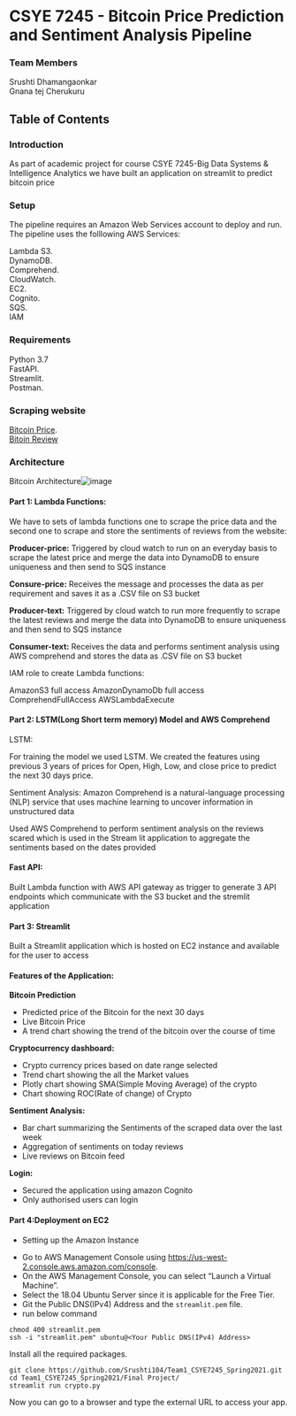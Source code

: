 # CSYE 7245 - Bitcoin Price Prediction and Sentiment Analysis Pipeline

### Team Members
Srushti Dhamangaonkar       
Gnana tej Cherukuru

## Table of Contents

### Introduction    
As part of academic project for course CSYE 7245-Big Data Systems & Intelligence Analytics we have built an application on streamlit to predict bitcoin price

### Setup
The pipeline requires an Amazon Web Services account to deploy and run.   
The pipeline uses the folllowing AWS Services:

Lambda
S3.   
DynamoDB.   
Comprehend.   
CloudWatch.  
EC2.   
Cognito.  
SQS.  
IAM

### Requirements    

Python 3.7    
FastAPI.   
Streamlit.   
Postman.   

### Scraping website 
[Bitcoin Price](https://coincodex.com/crypto/bitcoin/).  
[Bitoin Review](https://www.trustpilot.com/review/bitcoin.com)

### Architecture 
Bitcoin Architecture![image](https://user-images.githubusercontent.com/59776740/116674003-16ded400-a972-11eb-9f15-82ce288522d4.png)

#### Part 1: Lambda Functions:

We have to sets of lambda functions one to scrape the price data and the second one to scrape and store the sentiments of reviews from the website:

**Producer-price:**
Triggered by cloud watch to run on an everyday basis to scrape the latest price and merge the data into DynamoDB to ensure uniqueness and then send to SQS instance

**Consure-price:**
Receives the message and processes the data as per requirement and saves it as a .CSV file on S3 bucket 

**Producer-text:**
Triggered by cloud watch to run more frequently to scrape the latest reviews and merge the data into DynamoDB to ensure uniqueness and then send to SQS instance 

**Consumer-text:**
Receives the data and performs sentiment analysis using AWS comprehend and stores the data as .CSV file on S3 bucket  

IAM role to create Lambda functions:

AmazonS3 full access
AmazonDynamoDb full access
ComprehendFullAccess
AWSLambdaExecute

#### Part 2: LSTM(Long Short term memory) Model and AWS Comprehend
LSTM:

For training the model we used LSTM. We created the features using previous 3 years of prices for Open, High, Low, and close price to predict the next 30 days price.

Sentiment Analysis:
Amazon Comprehend is a natural-language processing (NLP) service that uses machine learning to uncover information in unstructured data

Used AWS Comprehend to perform sentiment analysis on the reviews scared which is used in the Stream lit application to aggregate the sentiments based on the dates provided 

#### Fast API:
Built Lambda function with AWS API gateway as trigger to generate 3 API endpoints which communicate with the S3 bucket and the stremlit application  	

#### Part 3: Streamlit
Built a Streamlit application which is hosted on EC2 instance and available for the user to access

#### Features of the Application:

**Bitcoin Prediction** 

- Predicted price of the Bitcoin for the next 30 days 
- Live Bitcoin Price 
- A trend chart showing the trend of the bitcoin over the course of time 

**Cryptocurrency dashboard:**
- Crypto currency prices based on date range selected 
- Trend chart showing the all the Market values 
- Plotly chart showing SMA(Simple Moving Average) of the crypto
- Chart showing ROC(Rate of change) of Crypto

**Sentiment Analysis:**
- Bar chart summarizing the Sentiments of the scraped data over the last week 
- Aggregation of sentiments on today reviews
- Live reviews on Bitcoin feed 

**Login:**
- Secured the application using amazon Cognito
- Only authorised users can login

#### Part 4:Deployment on EC2

* Setting up the Amazon Instance
- Go to AWS Management Console using https://us-west-2.console.aws.amazon.com/console.
- On the AWS Management Console, you can select “Launch a Virtual Machine”. 
- Select the 18.04 Ubuntu Server since it is applicable for the Free Tier.
- Git the Public DNS(IPv4) Address and the ```streamlit.pem``` file. 
- run below command

```
chmod 400 streamlit.pem
ssh -i "streamlit.pem" ubuntu@<Your Public DNS(IPv4) Address>
```

Install all the required packages.
```
git clone https://github.com/Srushti104/Team1_CSYE7245_Spring2021.git
cd Team1_CSYE7245_Spring2021/Final Project/
streamlit run crypto.py
```
Now you can go to a browser and type the external URL to access your app.


